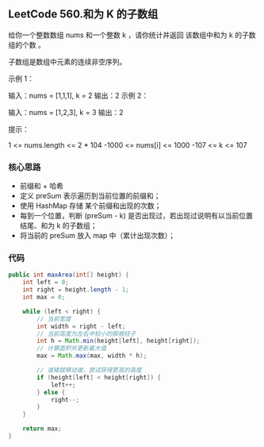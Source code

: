 ## LeetCode 560.和为 K 的子数组
给你一个整数数组 nums 和一个整数 k ，请你统计并返回 该数组中和为 k 的子数组的个数 。

子数组是数组中元素的连续非空序列。

 

示例 1：

输入：nums = [1,1,1], k = 2
输出：2
示例 2：

输入：nums = [1,2,3], k = 3
输出：2
 

提示：

1 <= nums.length <= 2 * 104
-1000 <= nums[i] <= 1000
-107 <= k <= 107

### 核心思路
+ 前缀和 + 哈希
+ 定义 preSum 表示遍历到当前位置的前缀和；
+ 使用 HashMap 存储 某个前缀和出现的次数；
+ 每到一个位置，判断 (preSum - k) 是否出现过，若出现过说明有以当前位置结尾、和为 k 的子数组；
+ 将当前的 preSum 放入 map 中（累计出现次数）；


### 代码

```java
public int maxArea(int[] height) {
    int left = 0;
    int right = height.length - 1;
    int max = 0;

    while (left < right) {
        // 当前宽度
        int width = right - left;
        // 当前高度为左右中较小的那根柱子
        int h = Math.min(height[left], height[right]);
        // 计算面积并更新最大值
        max = Math.max(max, width * h);

        // 谁矮就移动谁，尝试获得更高的高度
        if (height[left] < height[right]) {
            left++;
        } else {
            right--;
        }
    }

    return max;
}
```

